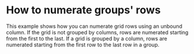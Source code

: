 # How to numerate groups' rows


<p>This example shows how you can numerate grid rows using an unbound column. If the grid is not grouped by columns, rows are numerated starting from the first to the last. If a grid is grouped by a column, rows are numerated starting from the first row to the last row in a group.</p>

<br/>


